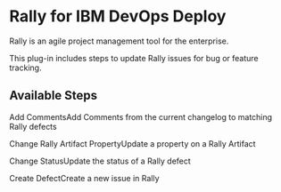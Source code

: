 
# Rally for IBM DevOps Deploy

Rally is an agile project management tool for the enterprise.

This plug-in includes steps to update Rally issues for bug or feature tracking.


## Available Steps

Add CommentsAdd Comments from the current changelog to matching Rally defects

Change Rally Artifact PropertyUpdate a property on a Rally Artifact

Change StatusUpdate the status of a Rally defect

Create DefectCreate a new issue in Rally


